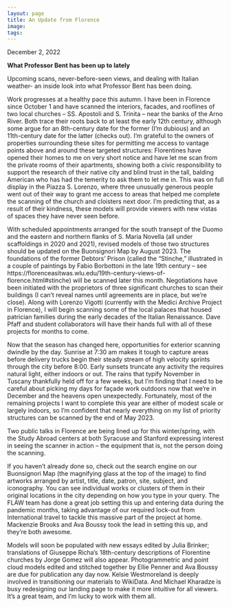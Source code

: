 ```yaml
---
layout: page
title: An Update from Florence
image: 
tags:
---
```

<p> December 2, 2022 </p>
<p><b>What Professor Bent has been up to lately</b></p>


<p>Upcoming scans, never-before-seen views, and dealing with Italian weather- an inside look into what Professor Bent has been doing.
<!-- more --> 

<p>Work progresses at a healthy pace this autumn. I have been in Florence since October 1 and have scanned the interiors, facades, and rooflines of two 
local churches – SS. Apostoli and S. Trinita – near the banks of the Arno River. Both trace their roots back to at least the early 12th century, 
although some argue for an 8th-century date for the former (I’m dubious) and an 11th-century date for the latter (checks out). I’m grateful to the
owners of properties surrounding these sites for permitting me access to vantage points above and around these targeted structures: Florentines have 
opened their homes to me on very short notice and have let me scan from the private rooms of their apartments, showing both a civic responsibility to 
support the research of their native city and blind trust in the tall, balding American who has had the temerity to ask them to let me in. This was on 
full display in the Piazza S. Lorenzo, where three unusually generous people went out of their way to grant me access to areas that helped me complete 
the scanning of the church and cloisters next door. I’m predicting that, as a result of their kindness, these models will provide viewers with new vistas
of spaces they have never seen before.

<p>With scheduled appointments arranged for the south transept of the Duomo and the eastern and northern flanks of S. Maria Novella (all under 
scaffoldings in 2020 and 2021), revised models of those two structures should be updated on the Buonsignori Map by August 2023. The foundations of the 
former Debtors’ Prison (called the “Stinche,” illustrated in a couple of paintings by Fabio Borbottoni in the late 19th century – see 
https://florenceasitwas.wlu.edu/19th-century-views-of-florence.html#stinche) will be scanned later this month. Negotiations have been initiated with 
the proprietors of three significant churches to scan their buildings (I can’t reveal names until agreements are in place, but we’re close). Along with 
Lorenzo Vigotti (currently with the Medici Archive Project in Florence), I will begin scanning some of the local palaces that housed patrician families
during the early decades of the Italian Renaissance. Dave Pfaff and student collaborators will have their hands full with all of these projects for months
to come. 

<p>Now that the season has changed here, opportunities for exterior scanning dwindle by the day. Sunrise at 7:30 am makes it tough to capture areas 
before delivery trucks begin their steady stream of high velocity sprints through the city before 8:00. Early sunsets truncate any activity the requires
natural light, either indoors or out. The rains that typify November in Tuscany thankfully held off for a few weeks, but I’m finding that I need to be 
careful about picking my days for façade work outdoors now that we’re in December and the heavens open unexpectedly. Fortunately, most of the remaining 
projects I want to complete this year are either of modest scale or largely indoors, so I’m confident that nearly everything on my list of priority 
structures can be scanned by the end of May 2023. 

<p>Two public talks in Florence are being lined up for this winter/spring, with the Study Abroad centers at both Syracuse and Stanford expressing 
interest in seeing the scanner in action – the equipment that is, not the person doing the scanning. 

<p>If you haven’t already done so, check out the search engine on our Buonsignori Map (the magnifying glass at the top of the image) to find artworks 
arranged by artist, title, date, patron, site, subject, and iconography. You can see individual works or clusters of them in their original locations 
in the city depending on how you type in your query. The FLAW team has done a great job setting this up and entering data during the pandemic months, 
taking advantage of our required lock-out from International travel to tackle this massive part of the project at home. Mackenzie Brooks and Ava Boussy 
took the lead in setting this up, and they’re both awesome. 

<p>Models will soon be populated with new essays edited by Julia Brinker; translations of Giuseppe Richa’s 18th-century descriptions of Florentine 
churches by Jorge Gomez will also appear. Photogrammetric and point cloud models edited and stitched together by Ellie Penner and Ava Boussy are due 
for publication any day now. Kelsie Westmoreland is deeply involved in transitioning our materials to WikiData. And Michael Kharadze is busy redesigning
our landing page to make it more intuitive for all viewers. It’s a great team, and I’m lucky to work with them all. 

